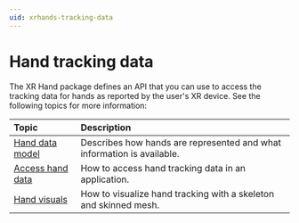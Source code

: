 ```yaml
---
uid: xrhands-tracking-data
---
```


# Hand tracking data

The XR Hand package defines an API that you can use to access the tracking data for hands as reported by the user's XR device. See the following topics for more information:

| Topic                                        | Description                                                            |
|:---------------------------------------------|:-----------------------------------------------------------------------|
| [Hand data model](xref:xrhands-data-model)   | Describes how hands are represented and what information is available. |
| [Access hand data](xref:xrhands-access-data) | How to access hand tracking data in an application.                    |
| [Hand visuals](xref:xrhands-visuals)         | How to visualize hand tracking with a skeleton and skinned mesh.      |
